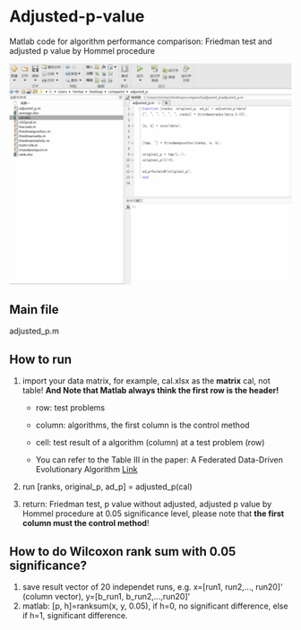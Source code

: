 # Adjusted-p-value
Matlab code for algorithm performance comparison: Friedman test and adjusted p value by Hommel procedure

![illustration](https://github.com/VeritasXu/Adjusted-p-value/blob/main/illustration.gif)

## Main file

adjusted_p.m



## How to run

1. import your data matrix, for example, cal.xlsx as the **matrix** cal, not table! **And Note that Matlab always think the first row is the header!**

   - row: test problems

   - column: algorithms, the first column is the control method

   - cell: test result of a algorithm (column) at a test problem (row)

   - You can refer to the Table III in the paper: A Federated Data-Driven Evolutionary Algorithm [Link](https://arxiv.org/pdf/2102.08288.pdf)

     

2. run [ranks, original_p, ad_p] = adjusted_p(cal)

3. return: Friedman test, p value without adjusted, adjusted p value by  Hommel procedure at 0.05 significance level, please note that **the first column must the control method**!

## How to do Wilcoxon rank sum with 0.05 significance?
1. save result vector of 20 independet runs, e.g. x=[run1, run2,..., run20]' (column vector), y=[b_run1, b_run2,...,run20]'
2. matlab: [p, h]=ranksum(x, y, 0.05), if h=0, no significant difference, else if h=1, significant difference.
